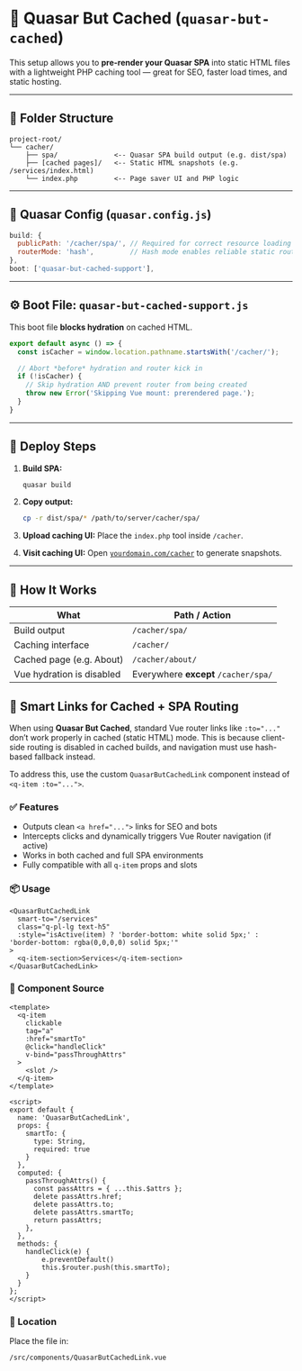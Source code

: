 

# 🚀 Quasar But Cached (`quasar-but-cached`)

This setup allows you to **pre-render your Quasar SPA** into static HTML files with a lightweight PHP caching tool — great for SEO, faster load times, and static hosting.

---

## 📁 Folder Structure

```
project-root/
└── cacher/
    ├── spa/              <-- Quasar SPA build output (e.g. dist/spa)
    ├── [cached pages]/   <-- Static HTML snapshots (e.g. /services/index.html)
    └── index.php         <-- Page saver UI and PHP logic
```

---

## 🔧 Quasar Config (`quasar.config.js`)

```js
build: {
  publicPath: '/cacher/spa/', // Required for correct resource loading
  routerMode: 'hash',         // Hash mode enables reliable static routing
},
boot: ['quasar-but-cached-support'],
```

---

## ⚙️ Boot File: `quasar-but-cached-support.js`

This boot file **blocks hydration** on cached HTML.

```js
export default async () => {
  const isCacher = window.location.pathname.startsWith('/cacher/');

  // Abort *before* hydration and router kick in
  if (!isCacher) {
    // Skip hydration AND prevent router from being created
    throw new Error('Skipping Vue mount: prerendered page.');
  }
}
```


---

## 🧪 Deploy Steps

1. **Build SPA:**

   ```bash
   quasar build
   ```

2. **Copy output:**

   ```bash
   cp -r dist/spa/* /path/to/server/cacher/spa/
   ```

3. **Upload caching UI:**
   Place the `index.php` tool inside `/cacher`.

4. **Visit caching UI:**
   Open [`yourdomain.com/cacher`](https://yourdomain.com/cacher) to generate snapshots.

---

## 🧠 How It Works

| What                        | Path / Action                             |
| --------------------------- | ----------------------------------------- |
| Build output                | `/cacher/spa/`                            |
| Caching interface           | `/cacher/`                                |
| Cached page (e.g. About)    | `/cacher/about/`                          |
| Vue hydration is disabled   | Everywhere **except** `/cacher/spa/`      |




## 🔗 Smart Links for Cached + SPA Routing

When using **Quasar But Cached**, standard Vue router links like `:to="..."` don’t work properly in cached (static HTML) mode. This is because client-side routing is disabled in cached builds, and navigation must use hash-based fallback instead.

To address this, use the custom `QuasarButCachedLink` component instead of `<q-item :to="...">`.

### ✅ Features

* Outputs clean `<a href="...">` links for SEO and bots
* Intercepts clicks and dynamically triggers Vue Router navigation (if active)
* Works in both cached and full SPA environments
* Fully compatible with all `q-item` props and slots

### 📦 Usage

```vue
<QuasarButCachedLink
  smart-to="/services"
  class="q-pl-lg text-h5"
  :style="isActive(item) ? 'border-bottom: white solid 5px;' : 'border-bottom: rgba(0,0,0,0) solid 5px;'"
>
  <q-item-section>Services</q-item-section>
</QuasarButCachedLink>
```

### 🧠 Component Source

```vue
<template>
  <q-item
    clickable
    tag="a"
    :href="smartTo"
    @click="handleClick"
    v-bind="passThroughAttrs"
  >
    <slot />
  </q-item>
</template>

<script>
export default {
  name: 'QuasarButCachedLink',
  props: {
    smartTo: {
      type: String,
      required: true
    }
  },
  computed: {
    passThroughAttrs() {
      const passAttrs = { ...this.$attrs };
      delete passAttrs.href;
      delete passAttrs.to;
      delete passAttrs.smartTo;
      return passAttrs;
    },
  },
  methods: {
    handleClick(e) {
        e.preventDefault()
        this.$router.push(this.smartTo);
    }
  }
};
</script>
```

### 📁 Location

Place the file in:

```
/src/components/QuasarButCachedLink.vue
```

